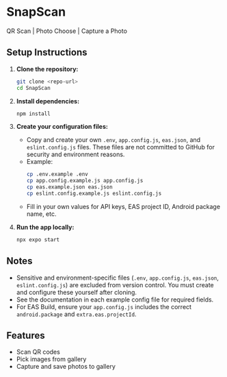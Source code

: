 # SnapScan

QR Scan | Photo Choose | Capture a Photo

## Setup Instructions

1. **Clone the repository:**

   ```sh
   git clone <repo-url>
   cd SnapScan
   ```

2. **Install dependencies:**

   ```sh
   npm install
   ```

3. **Create your configuration files:**
   - Copy and create your own `.env`, `app.config.js`, `eas.json`, and `eslint.config.js` files. These files are not committed to GitHub for security and environment reasons.
   - Example:
     ```sh
     cp .env.example .env
     cp app.config.example.js app.config.js
     cp eas.example.json eas.json
     cp eslint.config.example.js eslint.config.js
     ```
   - Fill in your own values for API keys, EAS project ID, Android package name, etc.

4. **Run the app locally:**
   ```sh
   npx expo start
   ```

## Notes

- Sensitive and environment-specific files (`.env`, `app.config.js`, `eas.json`, `eslint.config.js`) are excluded from version control. You must create and configure these yourself after cloning.
- See the documentation in each example config file for required fields.
- For EAS Build, ensure your `app.config.js` includes the correct `android.package` and `extra.eas.projectId`.

## Features

- Scan QR codes
- Pick images from gallery
- Capture and save photos to gallery
